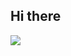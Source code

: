 ## Hi there
![]([https://media.tenor.com/fhasluMHU8sAAAAM/bomba-de-humo-car.gif](https://media1.tenor.com/m/MOFwv3S2qoAAAAAd/viper.gif))
